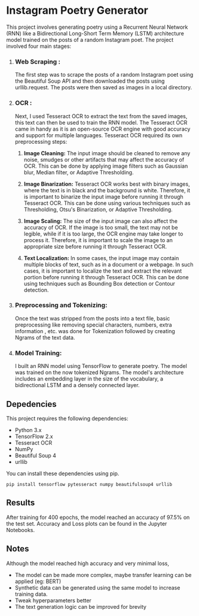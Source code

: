 # Instagram Poetry Generator
This project involves generating poetry using a Recurrent Neural Network (RNN) like a Bidirectional Long-Short Term Memory (LSTM) architecture model trained on 
the posts of a random Instagram poet. The project involved four main stages:

  1. ### Web Scraping : 
      The first step was to scrape the posts of a random Instagram poet using the Beautiful Soup API and then downloaded the posts using  urllib.request. 
      The posts were then saved as images in a local directory.

  2. ### OCR : 
      Next, I used Tesseract OCR to extract the text from the saved images, this text can then be used to train the RNN model. 
      The Tesseract OCR came in handy as it is an open-source OCR engine with good accuracy and support for multiple languages. 
      Tesseract OCR required its own preprocessing steps:
        1. **Image Cleaning:**
        The input image should be cleaned to remove any noise, smudges or other artifacts that may affect the accuracy of OCR. This can be done by applying image filters such as Gaussian blur, Median filter, or Adaptive Thresholding.

        2. **Image Binarization:**
        Tesseract OCR works best with binary images, where the text is in black and the background is white. Therefore, it is important to binarize the input image before running it through Tesseract OCR. This can be done using various techniques such as Thresholding, Otsu's Binarization, or Adaptive Thresholding.

        3. **Image Scaling:**
        The size of the input image can also affect the accuracy of OCR. If the image is too small, the text may not be legible, while if it is too large, the OCR engine may take longer to process it. Therefore, it is important to scale the image to an appropriate size before running it through Tesseract OCR.

        4. **Text Localization:**
        In some cases, the input image may contain multiple blocks of text, such as in a document or a webpage. In such cases, it is important to localize the text and extract the relevant portion before running it through Tesseract OCR. This can be done using techniques such as Bounding Box detection or Contour detection.
  
  3. ### Preprocessing and Tokenizing: 
      Once the text was stripped from the posts into a text file, basic preprocessing like removing special characters, numbers, extra information , etc. was done for Tokenization followed by creating Ngrams of the text data. 
     
  4. ### Model Training: 
      I built an RNN model using TensorFlow to generate poetry. The model was trained on the now tokenized Ngrams. The model's architecture includes
      an embedding layer in the size of the vocabulary, a bidirectional LSTM and a densely connected layer. 

## Depedencies
This project requires the following dependencies:

- Python 3.x
- TensorFlow 2.x
- Tesseract OCR
- NumPy
- Beautiful Soup 4
- urllib

You can install these dependencies using pip.
```
pip install tensorflow pytesseract numpy beautifulsoup4 urllib
```

## Results
After training for 400 epochs, the model reached an accuracy of 97.5% on the test set. Accuracy and Loss plots can be found in the Jupyter Notebooks. 

## Notes
Although the model reached high accuracy and very minimal loss, 
- The model can be made more complex, maybe transfer learning can be applied (eg: BERT)
- Synthetic data can be generated using the same model to increase training data.
- Tweak hyperparameters better
- The text generation logic can be improved for brevity
